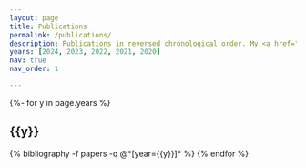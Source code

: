 ```yaml
---
layout: page
title: Publications
permalink: /publications/
description: Publications in reversed chronological order. My <a href="https://scholar.google.com/citations?user=tQTAiXwAAAAJ&hl=en"> Google Scholar </a> is more likely to be up to date.
years: [2024, 2023, 2022, 2021, 2020]
nav: true
nav_order: 1

---
```

<!-- _pages/publications.md -->
<div class="publications">

{%- for y in page.years %}
  <h2 class="year">{{y}}</h2>
  {% bibliography -f papers -q @*[year={{y}}]* %}
{% endfor %}

</div>